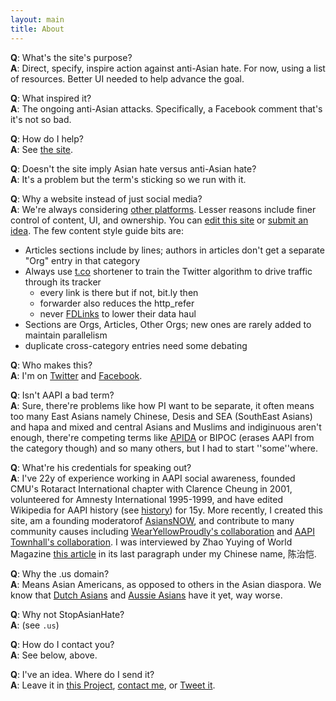 ```yaml
---
layout: main
title: About
---
```


**Q**: What's the site's purpose?  
**A**: Direct, specify, inspire action against anti-Asian hate. For now, using a list of resources. Better UI needed to help advance the goal.


**Q**: What inspired it?  
**A**: The ongoing anti-Asian attacks. Specifically, a Facebook comment that's it's not so bad.


**Q**: How do I help?  
**A**: See [the site](/).


**Q**: Doesn't the site imply Asian hate versus anti-Asian hate?  
**A**: It's a problem but the term's sticking so we run with it.


**Q**: Why a website instead of just social media?  
**A**: We're always considering [other platforms](//github.com/4richardchen/stopaapihate.github.io/projects/1). Lesser reasons include finer control of content, UI, and ownership. You can [edit this site](//github.com/4richardchen/stopaapihate.github.io) or [submit an idea](//github.com/4richardchen/stopaapihate.github.io/projects/1). The few content style guide bits are:
* Articles sections include by lines; authors in articles don't get a separate "Org" entry in that category
* Always use [t.co](//t.co/fTfHbfBr9W) shortener to train the Twitter algorithm to drive traffic through its tracker
    * every link is there but if not, bit.ly then
    * forwarder also reduces the http_refer
    * never [FDLinks](//t.co/izGFLHeKQe) to lower their data haul
* Sections are Orgs, Articles, Other Orgs; new ones are rarely added to maintain parallelism
* duplicate cross-category entries need some debating


**Q**: Who makes this?  
**A**: I'm on [Twitter](//twitter.com/richardc020) and [Facebook](//facebook.com/richardc020).


**Q**: Isn't AAPI a bad term?  
**A**: Sure, there're problems like how PI want to be separate, it often means too many East Asians namely Chinese, Desis and SEA (SouthEast Asians) and hapa and mixed and central Asians and Muslims and indiginuous aren't enough, there're competing terms like [APIDA](//twitter.com/hashtag/APIDAHeritageMonth) or BIPOC (erases AAPI from the category though) and so many others, but I had to start ''some''where.


**Q**: What're his credentials for speaking out?  
**A**: I've 22y of experience working in AAPI social awareness, founded CMU's Rotaract International chapter with Clarence Cheung in 2001, volunteered for Amnesty International 1995-1999, and have edited Wikipedia for AAPI history (see [history](history)) for 15y. More recently, I created this site, am a founding moderatorof [AsiansNOW](//facebook.com/groups/asiansnow), and contribute to many community causes including [WearYellowProudly's collaboration](//docs.google.com/document/d/16IoBqmZmMgstF77oNthARTcyMBY0eY_YRPnzfktFCQo/edit?fbclid=IwAR1HmfHrpb4ps5T9-siC7LAxSpfJr5nZFThkCNXMN0rfIwqyQVlGrEL6H40) and [AAPI Townhall's collaboration](//docs.google.com/document/d/1ofWEB6ZIPI6emYuYwPwWOuFcqGpk9tXgXLmXxeJqsIQ/edit#heading=h.lfq6c1xxlgom). I was interviewed by Zhao Yuying of World Magazine [this article](//mp.weixin.qq.com/s/bF4EG8dXU3EQnqel6-3Ibw) in its last paragraph under my Chinese name, 陈治恺.


**Q**: Why the .us domain?  
**A**: Means Asian Americans, as opposed to others in the Asian diaspora. We know that [Dutch Asians](//www.31mag.nl/asians-in-the-netherlands-the-hidden-discrimination/) and [Aussie Asians](//theguardian.com/australia-news/2021/mar/04/how-anti-chinese-sentiment-in-australia-seeped-into-the-mainstream) have it yet, way worse.


**Q**: Why not StopAsianHate?  
**A**: (see `.us`)


**Q**: How do I contact you?  
**A**: See below, above.


**Q**: I've an idea. Where do I send it?  
**A**: Leave it in [this Project](//github.com/4richardchen/stopaapihate.github.io/projects/1), [contact me](//facebook.com/richardc020), or [Tweet it](//twitter.com/intent/tweet?in_reply_to=1277083552572534785&text=@richardc020).
